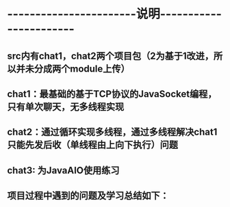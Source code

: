 # -----------------------说明-----------------------
## src内有chat1，chat2两个项目包（2为基于1改进，所以并未分成两个module上传）
## chat1：最基础的基于TCP协议的JavaSocket编程，只有单次聊天，无多线程实现
## chat2：通过循环实现多线程，通过多线程解决chat1只能先发后收（单线程由上向下执行）问题


## chat3: 为JavaAIO使用练习
##  项目过程中遇到的问题及学习总结如下：

